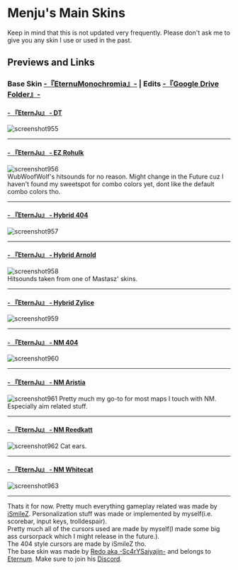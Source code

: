 # Menju's Main Skins
Keep in mind that this is not updated very frequently. Please don't ask me to give you any skin I use or used in the past.  
## Previews and Links  
### Base Skin [-『EternuMonochromia』-](http://skin.eternum.live/) | Edits [-『Google Drive Folder』-](https://drive.google.com/drive/folders/1kOCR5cvOe69sSQIiue7iJXYZVe9fXG-T?usp=sharing)


#### [- 『EternJu』 - DT](https://drive.google.com/file/d/1q8Wnfx8qZlGByq2BO9WLE8YXA-DpEEwD/view?usp=sharing)  
![screenshot955](https://user-images.githubusercontent.com/115947237/198083484-5e8749bf-7803-426b-a71a-6fe820ebe595.png)  
____

#### [- 『EternJu』 - EZ Rohulk](https://drive.google.com/file/d/15rw47NYS2VimbJw2VZdRyJt4CfgA6lcs/view?usp=sharing)  
![screenshot956](https://user-images.githubusercontent.com/115947237/198083803-28b30ab3-5a4e-45f5-894e-f112fe70814d.png)  
WubWoofWolf's hitsounds for no reason. Might change in the Future cuz I haven't found my sweetspot for combo colors yet, dont like the default combo colors tho.
____

#### [- 『EternJu』 - Hybrid 404](https://drive.google.com/file/d/1B_eq3bJBbCm7mcSF2JKOoKqy41bolmfV/view?usp=sharing)  
![screenshot957](https://user-images.githubusercontent.com/115947237/198084661-4703f164-34ea-469e-b7d4-977b8a6b9188.png)  
____

#### [- 『EternJu』 - Hybrid Arnold](https://drive.google.com/file/d/1BruQYFgMJPpDjzXCXXlHI7NSwqKFpZ3f/view?usp=sharing)  
![screenshot958](https://user-images.githubusercontent.com/115947237/198085457-19b91ba2-eee7-4370-b606-d1d6c4299599.png)  
Hitsounds taken from one of Mastasz' skins.
____

#### [- 『EternJu』 - Hybrid Zylice](https://drive.google.com/file/d/1Zby--bdO3Mtys9y6V7g_y6AopjB0-UFX/view?usp=sharing)  
![screenshot959](https://user-images.githubusercontent.com/115947237/198085678-6b99a9c5-6f0b-4511-955b-5968046b30d1.png)  
____

#### [- 『EternJu』 - NM 404](https://drive.google.com/file/d/1N0QU0BaJ-jWoJSrKzMxZMfFeBmnjYczc/view?usp=sharing)  
![screenshot960](https://user-images.githubusercontent.com/115947237/198085858-d620eaf2-cc6d-4073-aa8f-8d0edf4326be.png)  
____

#### [- 『EternJu』 - NM Aristia](https://drive.google.com/file/d/1XrapI6NB4GbGsRM66XGb5Pszqf43XWuL/view?usp=sharing)
![screenshot961](https://user-images.githubusercontent.com/115947237/198087101-5a7ecc3a-c79c-442a-bb60-8e3fcbff0ece.png)
Pretty much my go-to for most maps I touch with NM. Especially aim related stuff.
____

#### [- 『EternJu』 - NM Reedkatt](https://drive.google.com/file/d/1uoJIrPUcUffS4FEDJWenvkGkCzLH5t6F/view?usp=sharing)
![screenshot962](https://user-images.githubusercontent.com/115947237/198087691-77481974-2cc3-4a41-a50a-c13904b52a6d.png)
Cat ears.
____

#### [- 『EternJu』 - NM Whitecat](https://drive.google.com/file/d/11Q784dnNtNuH6ngGX1ODWCQzw-ZsAFfO/view?usp=sharing)
![screenshot963](https://user-images.githubusercontent.com/115947237/198088024-f49444af-af54-498d-8bc5-ae2acea71deb.png)
____


Thats it for now. Pretty much everything gameplay related was made by [iSmileZ](https://twitter.com/SZskins). 
Personalization stuff was made or implemented by myself(i.e. scorebar, input keys, trolldespair).  
Pretty much all of the cursors used are made by myself(I made some big ass cursorpack which I might release in the future.).  
The 404 style cursors are made by iSmileZ tho.  
The base skin was made by [Redo aka -Sc4rYSaiyajin-](https://twitter.com/R3do_) and belongs to [Eternum](https://www.twitch.tv/eternum). Make sure to join his [Discord](https://discord.gg/Cf6SrMh).
